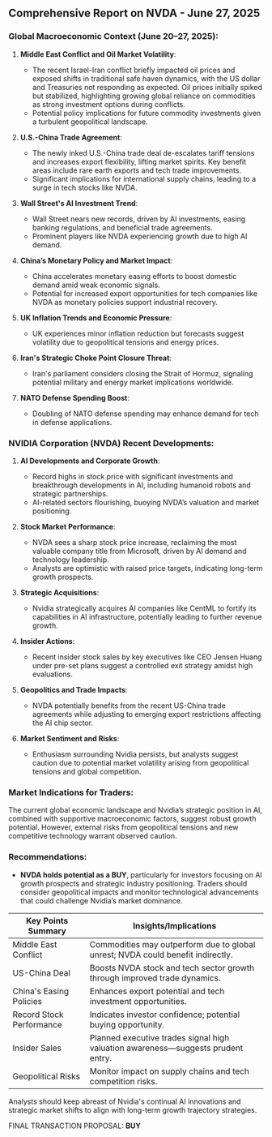 ## Comprehensive Report on NVDA - June 27, 2025

### Global Macroeconomic Context (June 20–27, 2025):

1. **Middle East Conflict and Oil Market Volatility**:
   - The recent Israel-Iran conflict briefly impacted oil prices and exposed shifts in traditional safe haven dynamics, with the US dollar and Treasuries not responding as expected. Oil prices initially spiked but stabilized, highlighting growing global reliance on commodities as strong investment options during conflicts.
   - Potential policy implications for future commodity investments given a turbulent geopolitical landscape.

2. **U.S.-China Trade Agreement**:
   - The newly inked U.S.-China trade deal de-escalates tariff tensions and increases export flexibility, lifting market spirits. Key benefit areas include rare earth exports and tech trade improvements.
   - Significant implications for international supply chains, leading to a surge in tech stocks like NVDA.

3. **Wall Street's AI Investment Trend**:
   - Wall Street nears new records, driven by AI investments, easing banking regulations, and beneficial trade agreements.
   - Prominent players like NVDA experiencing growth due to high AI demand.

4. **China’s Monetary Policy and Market Impact**:
   - China accelerates monetary easing efforts to boost domestic demand amid weak economic signals.
   - Potential for increased export opportunities for tech companies like NVDA as monetary policies support industrial recovery.

5. **UK Inflation Trends and Economic Pressure**:
   - UK experiences minor inflation reduction but forecasts suggest volatility due to geopolitical tensions and energy prices.

6. **Iran's Strategic Choke Point Closure Threat**:
   - Iran's parliament considers closing the Strait of Hormuz, signaling potential military and energy market implications worldwide.

7. **NATO Defense Spending Boost**:
   - Doubling of NATO defense spending may enhance demand for tech in defense applications.

### NVIDIA Corporation (NVDA) Recent Developments:

1. **AI Developments and Corporate Growth**:
   - Record highs in stock price with significant investments and breakthrough developments in AI, including humanoid robots and strategic partnerships.
   - AI-related sectors flourishing, buoying NVDA’s valuation and market positioning.

2. **Stock Market Performance**:
   - NVDA sees a sharp stock price increase, reclaiming the most valuable company title from Microsoft, driven by AI demand and technology leadership.
   - Analysts are optimistic with raised price targets, indicating long-term growth prospects.

3. **Strategic Acquisitions**:
   - Nvidia strategically acquires AI companies like CentML to fortify its capabilities in AI infrastructure, potentially leading to further revenue growth.
 
4. **Insider Actions**:
   - Recent insider stock sales by key executives like CEO Jensen Huang under pre-set plans suggest a controlled exit strategy amidst high evaluations.

5. **Geopolitics and Trade Impacts**:
   - NVDA potentially benefits from the recent US-China trade agreements while adjusting to emerging export restrictions affecting the AI chip sector.

6. **Market Sentiment and Risks**:
   - Enthusiasm surrounding Nvidia persists, but analysts suggest caution due to potential market volatility arising from geopolitical tensions and global competition.

### Market Indications for Traders:

The current global economic landscape and Nvidia’s strategic position in AI, combined with supportive macroeconomic factors, suggest robust growth potential. However, external risks from geopolitical tensions and new competitive technology warrant observed caution.

### Recommendations:

- **NVDA holds potential as a BUY**, particularly for investors focusing on AI growth prospects and strategic industry positioning. Traders should consider geopolitical impacts and monitor technological advancements that could challenge Nvidia’s market dominance.

| Key Points Summary | Insights/Implications |
|--------------------|-----------------------|
| Middle East Conflict | Commodities may outperform due to global unrest; NVDA could benefit indirectly. |
| US-China Deal | Boosts NVDA stock and tech sector growth through improved trade dynamics. |
| China's Easing Policies | Enhances export potential and tech investment opportunities. |
| Record Stock Performance | Indicates investor confidence; potential buying opportunity. |
| Insider Sales | Planned executive trades signal high valuation awareness—suggests prudent entry. |
| Geopolitical Risks | Monitor impact on supply chains and tech competition risks. |

Analysts should keep abreast of Nvidia's continual AI innovations and strategic market shifts to align with long-term growth trajectory strategies.

FINAL TRANSACTION PROPOSAL: **BUY**